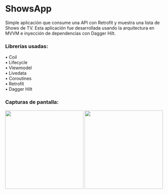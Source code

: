 # ShowsApp
Simple aplicación que consume una API con Retrofit y muestra una lista de Shows de TV. Esta aplicación fue desarrollada usando la arquitectura en MVVM e inyección de dependencias con Dagger Hilt.

<h3>Librerías usadas:</h3>
• Coil
<br>
• Lifecycle
<br>
• Viewmodel
<br>
• Livedata
<br>
• Coroutines
<br>
• Retrofit
<br>
• Dagger Hilt

<h3>Capturas de pantalla:</h3>

<div class="row">
      <img src="https://blogger.googleusercontent.com/img/a/AVvXsEhc5EqmIvSQfOgl1QeKUrmSMUnsfWNdeGF9ImwY_1POSWpFVDDnccO-sHzBgtSQTqQ_50WjzQjsjt55zGqsOU3azYNpCjhrGveoqivI3tOBkl-LFsDA76JlkYoJYwuvMMVUrk6AWdgdbwnSMSFoQi2oKUI2BWi8pAk8FtWjSsVWycmWgsrQ-g55cGPh=s16000" width="250">
      <img src="https://blogger.googleusercontent.com/img/a/AVvXsEgXs7QtGl_O6ERliioaVrFQDIGGvBV06p7PXO7INz4ciSfp2q2AVL7y8V-qELSlxCMl5W9IyXGMOakv5W0kHGLEiJlyy5R3sg1K56YEAS7IPn2CfisBrcyIqMiWNpOWcodi0J2rBSKkuSdaVsBRLHaEMBHUEULW5X8-cMgLz381SOcFICEJgnknUDv4=s16000" width="250">     
</div>
